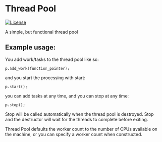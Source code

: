 # Thread Pool

[![License](https://img.shields.io/badge/license-XFree86-blue.svg)](LICENSE)


A simple, but functional thread pool


## Example usage:

You add work/tasks to the thread pool like so:
```
p.add_work(function_pointer);
```
and you start the processing with start:
```
p.start();
```
you can add tasks at any time, and you can stop at any time:
```
p.stop();
```


Stop will be called automatically when the thread pool is destroyed. Stop and the destructor will wait for the threads to complete before exiting.


Thread Pool defaults the worker count to the number of CPUs available on the machine, or you can specify a worker count when constructed.
